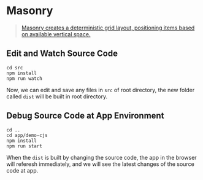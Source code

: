 # Masonry

> [Masonry creates a deterministic grid layout, positioning items based on available vertical space.](https://gestalt.netlify.app/masonry)

## Edit and Watch Source Code

```
cd src
npm install
npm run watch
```

Now, we can edit and save any files in `src` of root directory, the new folder called `dist` will be built in root directory.

## Debug Source Code at App Environment

```
cd ..
cd app/demo-cjs
npm install
npm run start
```

When the `dist` is built by changing the source code, the app in the browser will referesh immediately, and we will see the latest changes of the source code at app.
